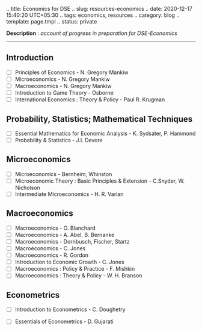 .. title: Economics for DSE
.. slug: resources-economics
.. date: 2020-12-17 15:40:20 UTC+05:30
.. tags: economics, resources
.. category: blog
.. template: page.tmpl
.. status: private

**Description** : *account of progress in preparation for DSE-Economics*

***
<!-- TEASER_END -->

## Introduction

- [ ] Principles of Economics - N. Gregory Mankiw
- [ ] Microeconomics - N. Gregory Mankiw
- [ ] Macroeconomics - N. Gregory Mankiw
- [ ] Introduction to Game Theory - Osborne
- [ ] International Economics : Theory & Policy - Paul R. Krugman

## Probability, Statistics; Mathematical Techniques

- [ ] Essential Mathematics for Economic Analysis - K. Sydsater, P. Hammond
- [ ] Probability & Statistics - J.L Devore

## Microeconomics

- [ ] Microeconomics - Bernheim, Whinston
- [ ] Microeconomic Theory : Basic Principles & Extension - C.Snyder, W. Nicholson
- [ ] Intermediate Microeconomics - H. R. Varian

## Macroeconomics

- [ ] Macroeconomics - O. Blanchard
- [ ] Macroeconomics - A. Abel, B. Bernanke
- [ ] Macroeconomics - Dornbusch, Fischer, Startz
- [ ] Macroeconomics - C. Jones
- [ ] Macroeconomics - R. Gordon
- [ ] Introduction to Economic Growth - C. Jones
- [ ] Macroeconomics : Policy & Practice - F. Mishkin
- [ ] Macroeconomics : Theory & Policy - W. H. Branson

## Econometrics

- [ ] Introduction to Econometrics - C. Doughetry
- [ ] Essentials of Econometrics - D. Gujarati



